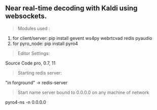 Near real-time decoding with Kaldi using websockets.
------------------------------------------------------------

> Modules used :

1. for client/server: pip install gevent ws4py webrtcvad redis pyaudio
2. for pyro_node: pip install pyro4

> Editor Settings:

Source Code pro, 0.7, 11

> Starting redis server:

"in forground" -> redis-server 

> Start name server bound to 0.0.0.0 on any machine of network

pyro4-ns -n 0.0.0.0